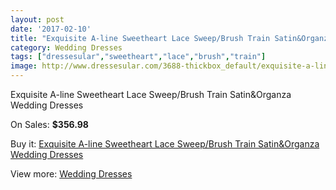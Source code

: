 ```yaml
---
layout: post
date: '2017-02-10'
title: "Exquisite A-line Sweetheart Lace Sweep/Brush Train Satin&Organza Wedding Dresses"
category: Wedding Dresses
tags: ["dressesular","sweetheart","lace","brush","train"]
image: http://www.dressesular.com/3688-thickbox_default/exquisite-a-line-sweetheart-lace-sweep-brush-train-satinorganza-wedding-dresses.jpg
---
```

Exquisite A-line Sweetheart Lace Sweep/Brush Train Satin&Organza Wedding Dresses

On Sales: **$356.98**
<a href="https://www.dressesular.com/wedding-dresses/1391-exquisite-a-line-sweetheart-lace-sweep-brush-train-satinorganza-wedding-dresses.html"><amp-img layout="responsive" width="600" height="600" src="//www.dressesular.com/3688-thickbox_default/exquisite-a-line-sweetheart-lace-sweep-brush-train-satinorganza-wedding-dresses.jpg" alt="Exquisite A-line Sweetheart Lace Sweep/Brush Train Satin&Organza Wedding Dresses 0" /></a>

Buy it: [Exquisite A-line Sweetheart Lace Sweep/Brush Train Satin&Organza Wedding Dresses](https://www.dressesular.com/wedding-dresses/1391-exquisite-a-line-sweetheart-lace-sweep-brush-train-satinorganza-wedding-dresses.html "Exquisite A-line Sweetheart Lace Sweep/Brush Train Satin&Organza Wedding Dresses")

View more: [Wedding Dresses](https://www.dressesular.com/3-wedding-dresses "Wedding Dresses")